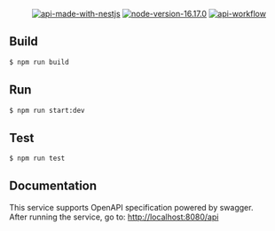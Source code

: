 <p align="center">
  <a href="https://docs.nestjs.com/" target="_blank"><img src="https://img.shields.io/badge/made%20with-nestjs-red" alt="api-made-with-nestjs" /></a>
  <a href="https://github.com/svenkang/hobbitlink/blob/main/server/.nvmrc" target="_blank"><img src="https://img.shields.io/badge/node-v16.17.0-green" alt="node-version-16.17.0" /></a>
  <a href="https://github.com/svenkang/hobbitlink/actions/workflows/api-workflow.yml" target="_blank"><img src="https://github.com/svenkang/hobbitlink/actions/workflows/api-workflow.yml/badge.svg" alt="api-workflow" /></a>
</p>

## Build
```bash
$ npm run build
```

## Run
```bash
$ npm run start:dev
```

## Test
```bash
$ npm run test
```

## Documentation
This service supports OpenAPI specification powered by swagger.\
After running the service, go to: [http://localhost:8080/api](http://localhost:8080/api)

